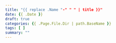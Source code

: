 ```yaml
---
title: "{{ replace .Name "-" " " | title }}"
date: {{ .Date }}
draft: true
categories: {{ .Page.File.Dir | path.BaseName }}
tags: [ ]
summary: ""
---
```


